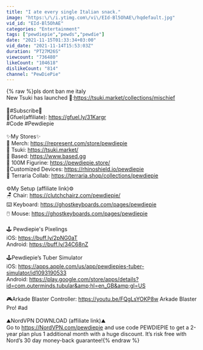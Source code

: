 ```yaml
---
title: "I ate every single Italian snack."
image: "https:\/\/i.ytimg.com\/vi\/EId-Bl5OhAE\/hqdefault.jpg"
vid_id: "EId-Bl5OhAE"
categories: "Entertainment"
tags: ["pewdiepie","pewds","pewdie"]
date: "2021-11-15T01:33:34+03:00"
vid_date: "2021-11-14T15:53:03Z"
duration: "PT27M26S"
viewcount: "736480"
likeCount: "104618"
dislikeCount: "814"
channel: "PewDiePie"
---
```

{% raw %}pls dont ban me italy<br />New Tsuki has launched 👘:<a rel="nofollow" target="blank" href="https://tsuki.market/collections/mischief">https://tsuki.market/collections/mischief</a><br /><br />🧎#Subscribe🧎<br />🥤Gfuel(affiliate): <a rel="nofollow" target="blank" href="https://gfuel.ly/31Kargr">https://gfuel.ly/31Kargr</a><br />#Code #Pewdiepie<br /><br />✨My Stores✨<br />👕 Merch: <a rel="nofollow" target="blank" href="https://represent.com/store/pewdiepie">https://represent.com/store/pewdiepie</a><br />👘 Tsuki: <a rel="nofollow" target="blank" href="https://tsuki.market/">https://tsuki.market/</a><br />👔 Based: <a rel="nofollow" target="blank" href="https://www.based.gg">https://www.based.gg</a><br />🗿 100M Figurine: <a rel="nofollow" target="blank" href="https://pewdiepie.store/">https://pewdiepie.store/</a><br />📱Customized Devices: <a rel="nofollow" target="blank" href="https://rhinoshield.io/pewdiepie">https://rhinoshield.io/pewdiepie</a><br />👕 Terraria Collab: <a rel="nofollow" target="blank" href="https://terraria.shop/collections/pewdiepie">https://terraria.shop/collections/pewdiepie</a><br /><br />⚙️My Setup (affiliate link)⚙️<br />🪑 Chair: <a rel="nofollow" target="blank" href="https://clutchchairz.com/pewdiepie/">https://clutchchairz.com/pewdiepie/</a><br />⌨️ Keyboard: <a rel="nofollow" target="blank" href="https://ghostkeyboards.com/pages/pewdiepie">https://ghostkeyboards.com/pages/pewdiepie</a><br />🖱️ Mouse: <a rel="nofollow" target="blank" href="https://ghostkeyboards.com/pages/pewdiepie">https://ghostkeyboards.com/pages/pewdiepie</a><br /><br />🕹️ Pewdiepie's Pixelings<br />iOS: <a rel="nofollow" target="blank" href="https://buff.ly/2pNG0aT">https://buff.ly/2pNG0aT</a><br />Android: <a rel="nofollow" target="blank" href="https://buff.ly/34C68nZ">https://buff.ly/34C68nZ</a><br /><br />🕹️Pewdiepie’s Tuber Simulator<br />iOS: <a rel="nofollow" target="blank" href="https://apps.apple.com/us/app/pewdiepies-tuber-simulator/id1093190533">https://apps.apple.com/us/app/pewdiepies-tuber-simulator/id1093190533</a><br />Android: <a rel="nofollow" target="blank" href="https://play.google.com/store/apps/details?id=com.outerminds.tubular&amp;hl=en_GB&amp;gl=US">https://play.google.com/store/apps/details?id=com.outerminds.tubular&amp;hl=en_GB&amp;gl=US</a><br /><br />🎮Arkade Blaster Controller: <a rel="nofollow" target="blank" href="https://youtu.be/FQgLsYOKP8w">https://youtu.be/FQgLsYOKP8w</a> Arkade Blaster Pro! #ad<br /><br />⛰️NordVPN DOWNLOAD (affiliate link)⛰️<br />Go to <a rel="nofollow" target="blank" href="https://NordVPN.com/pewdiepie">https://NordVPN.com/pewdiepie</a> and use code PEWDIEPIE to get a 2-year plan plus 1 additional month with a huge discount. It’s risk free with Nord’s 30 day money-back guarantee!{% endraw %}
